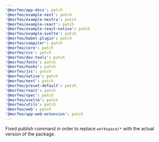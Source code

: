 ```yaml
---
'@morfeo/app-docs': patch
'@morfeo/example-next': patch
'@morfeo/example-nextra': patch
'@morfeo/example-react': patch
'@morfeo/example-react-native': patch
'@morfeo/example-svelte': patch
'@morfeo/babel-plugin': patch
'@morfeo/compiler': patch
'@morfeo/core': patch
'@morfeo/css': patch
'@morfeo/dev-tools': patch
'@morfeo/fonts': patch
'@morfeo/hooks': patch
'@morfeo/jss': patch
'@morfeo/native': patch
'@morfeo/next': patch
'@morfeo/preset-default': patch
'@morfeo/react': patch
'@morfeo/spec': patch
'@morfeo/svelte': patch
'@morfeo/utils': patch
'@morfeo/web': patch
'@morfeo/app-web-extension': patch
---
```


Fixed publish command in order to replace `workspace/*` with the actual version of the package.
